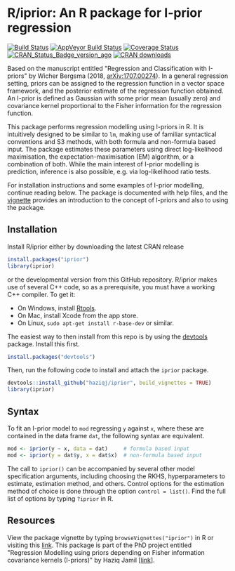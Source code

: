 # R/iprior: An R package for I-prior regression

[![Build Status](https://travis-ci.org/haziqj/iprior.svg?branch=master)](https://travis-ci.org/haziqj/iprior)
[![AppVeyor Build Status](https://ci.appveyor.com/api/projects/status/github/haziqj/iprior?branch=master&svg=true)](https://ci.appveyor.com/project/haziqj/iprior)
[![Coverage Status](https://img.shields.io/codecov/c/github/haziqj/iprior/master.svg)](https://codecov.io/gh/haziqj/iprior)
[![CRAN_Status_Badge_version_ago](http://www.r-pkg.org/badges/version-ago/iprior)](https://cran.r-project.org/package=iprior)
[![CRAN downloads](http://cranlogs.r-pkg.org/badges/grand-total/iprior)](https://cran.r-project.org/package=iprior)

Based on the manuscript entitled "Regression and Classification with I-priors" by Wicher Bergsma (2018, [arXiv:1707.00274](https://arxiv.org/abs/1707.00274)). 
In a general regression setting, priors can be assigned to the regression function in a vector space framework, and the posterior estimate of the regression function obtained. 
An I-prior is defined as Gaussian with some prior mean (usually zero) and covariance kernel proportional to the Fisher information for the regression function.

This package performs regression modelling using I-priors in R. 
It is intuitively designed to be similar to `lm`, making use of familiar syntactical conventions and S3 methods, with both formula and non-formula based input. 
The package estimates these parameters using direct log-likelihood maximisation, the expectation-maximisation (EM) algorithm, or a combination of both.
While the main interest of I-prior modelling is prediction, inference is also possible, e.g. via log-likelihood ratio tests.

For installation instructions and some examples of I-prior modelling, continue reading below. 
The package is documented with help files, and the [vignette](http://phd.haziqj.ml/iprior_paper.pdf) provides an introduction to the concept of I-priors and also to using the package.

## Installation

Install R/iprior either by downloading the latest CRAN release

```r
install.packages("iprior")
library(iprior)
```

or the developmental version from this GitHub repository. R/iprior makes use of several C++ code, so as a prerequisite, you must have a working C++ compiler. To get it:

-   On Windows, install [Rtools](https://cran.r-project.org/bin/windows/Rtools/).
-   On Mac, install Xcode from the app store.
-   On Linux, `sudo apt-get install r-base-dev` or similar.

The easiest way to then install from this repo is by using the [devtools](https://github.com/hadley/devtools) package. 
Install this first.

``` r
install.packages("devtools")
```

Then, run the following code to install and attach the `iprior` package.

``` r
devtools::install_github("haziqj/iprior", build_vignettes = TRUE)
library(iprior)
```
[//]: # (*Note: The option `build_vignettes = TRUE` builds the package vignettes for viewing, but takes slightly longer. Set `build_vignettes = FALSE`, or remove this option entirely, to skip building the vignettes.*)

## Syntax

To fit an I-prior model to `mod` regressing `y` against `x`, where these are contained in the data frame `dat`, the following syntax are equivalent.

``` r
mod <- iprior(y ~ x, data = dat)     # formula based input
mod <- iprior(y = dat$y, x = dat$x)  # non-formula based input
```

The call to `iprior()` can be accompanied by several other model specification arguments, including choosing the RKHS, hyperparameters to estimate, estimation method, and others. 
Control options for the estimation method of choice is done through the option `control = list()`. 
Find the full list of options by typing `?iprior` in R.

## Resources

View the package vignette by typing `browseVignettes("iprior")` in R or visiting this [link](http://phd.haziqj.ml/iprior_paper.pdf). 
This package is part of the PhD project entitled "Regression Modelling using priors depending on Fisher information covariance kernels (I-priors)" by Haziq Jamil [[link](http://phd.haziqj.ml)].
